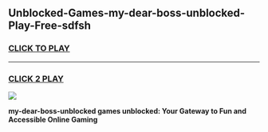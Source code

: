 
## Unblocked-Games-my-dear-boss-unblocked-Play-Free-sdfsh
<h3>
<a href="https://premium76.site?title=my-dear-boss-unblocked&ref=20M">CLICK TO PLAY</a></h3>
<hr>

<h3>
<a href="https://premium76.site?title=my-dear-boss-unblocked&ref=20M">CLICK 2 PLAY</a>
  
</h3>

<a href="https://premium76.site?title=my-dear-boss-unblocked&ref=19M"><img src="https://clearcache.store/games.png"></a>


**my-dear-boss-unblocked games unblocked: Your Gateway to Fun and Accessible Online Gaming**
